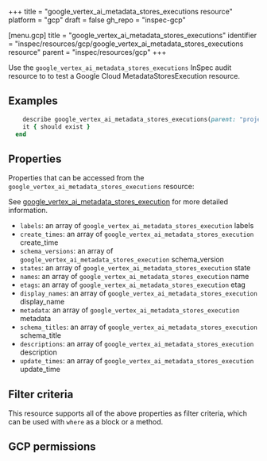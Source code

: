 +++
title = "google_vertex_ai_metadata_stores_executions resource"
platform = "gcp"
draft = false
gh_repo = "inspec-gcp"

[menu.gcp]
title = "google_vertex_ai_metadata_stores_executions"
identifier = "inspec/resources/gcp/google_vertex_ai_metadata_stores_executions resource"
parent = "inspec/resources/gcp"
+++

Use the `google_vertex_ai_metadata_stores_executions` InSpec audit resource to to test a Google Cloud MetadataStoresExecution resource.

## Examples

```ruby
    describe google_vertex_ai_metadata_stores_executions(parent: "projects/#{gcp_project_id}/locations/#{metadata_stores_execution['region']}/metadataStores/#{metadata_stores_execution['metadataStore']}", region: ' value_region') do
    it { should exist }
  end
```

## Properties

Properties that can be accessed from the `google_vertex_ai_metadata_stores_executions` resource:

See [google_vertex_ai_metadata_stores_execution](google_vertex_ai_metadata_stores_execution) for more detailed information.

  * `labels`: an array of `google_vertex_ai_metadata_stores_execution` labels
  * `create_times`: an array of `google_vertex_ai_metadata_stores_execution` create_time
  * `schema_versions`: an array of `google_vertex_ai_metadata_stores_execution` schema_version
  * `states`: an array of `google_vertex_ai_metadata_stores_execution` state
  * `names`: an array of `google_vertex_ai_metadata_stores_execution` name
  * `etags`: an array of `google_vertex_ai_metadata_stores_execution` etag
  * `display_names`: an array of `google_vertex_ai_metadata_stores_execution` display_name
  * `metadata`: an array of `google_vertex_ai_metadata_stores_execution` metadata
  * `schema_titles`: an array of `google_vertex_ai_metadata_stores_execution` schema_title
  * `descriptions`: an array of `google_vertex_ai_metadata_stores_execution` description
  * `update_times`: an array of `google_vertex_ai_metadata_stores_execution` update_time

## Filter criteria

This resource supports all of the above properties as filter criteria, which can be used
with `where` as a block or a method.

## GCP permissions
